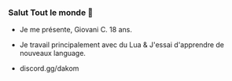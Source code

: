 ### Salut Tout le monde 👋

- Je me présente, Giovani C. 18 ans.

- Je travail principalement avec du Lua & J'essai d'apprendre de nouveaux language.

- discord.gg/dakom
